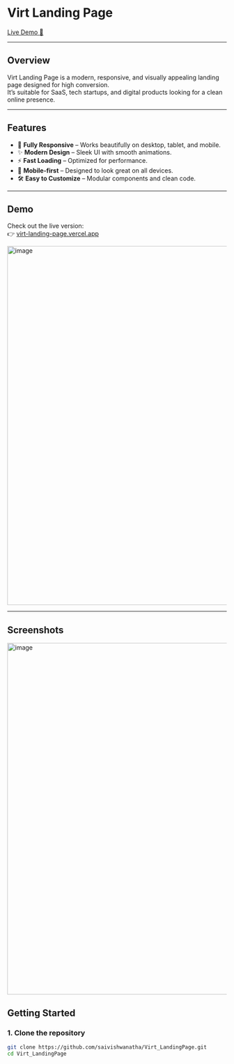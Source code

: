 # Virt Landing Page

[Live Demo 🚀](https://virt-landing-page.vercel.app/)

---

## Overview

Virt Landing Page is a modern, responsive, and visually appealing landing page designed for high conversion.  
It’s suitable for SaaS, tech startups, and digital products looking for a clean online presence.

---

## Features

- 🚀 **Fully Responsive** – Works beautifully on desktop, tablet, and mobile.
- ✨ **Modern Design** – Sleek UI with smooth animations.
- ⚡️ **Fast Loading** – Optimized for performance.
- 📱 **Mobile-first** – Designed to look great on all devices.
- 🛠️ **Easy to Customize** – Modular components and clean code.

---

## Demo

Check out the live version:  
👉 [virt-landing-page.vercel.app](https://virt-landing-page.vercel.app/)

<img width="1872" height="825" alt="image" src="https://github.com/user-attachments/assets/7e19e10c-9f67-442a-8d58-5762fa4aaf6e" />


---

## Screenshots

<img width="1892" height="808" alt="image" src="https://github.com/user-attachments/assets/c5d4838c-0e54-45e6-b0c2-2714ec31dad9" />


## Getting Started

### 1. **Clone the repository**
```bash
git clone https://github.com/saivishwanatha/Virt_LandingPage.git
cd Virt_LandingPage
